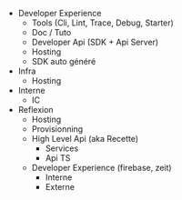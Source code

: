 * Developer Experience
  * Tools (Cli, Lint, Trace, Debug, Starter)
  * Doc / Tuto
  * Developer Api (SDK + Api Server)
  * Hosting
  * SDK auto généré
* Infra
  * Hosting
* Interne
  * IC
* Reflexion
  * Hosting
  * Provisionning
  * High Level Api (aka Recette)
    * Services
    * Api TS
  * Developer Experience (firebase, zeit)
    * Interne
    * Externe
